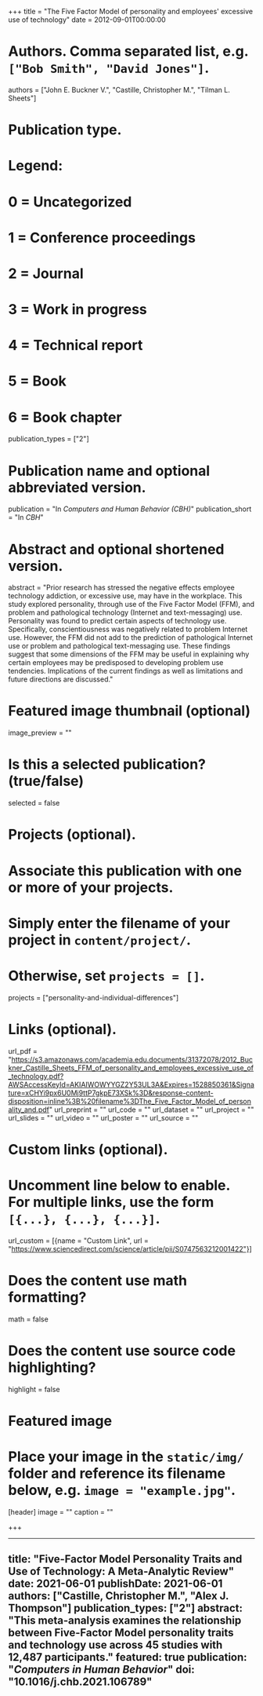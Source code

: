+++
title = "The Five Factor Model of personality and employees' excessive use of technology"
date = 2012-09-01T00:00:00
 
# Authors. Comma separated list, e.g. `["Bob Smith", "David Jones"]`.
authors = ["John E. Buckner V.", "Castille, Christopher M.", "Tilman L. Sheets"]

# Publication type.
# Legend:
# 0 = Uncategorized
# 1 = Conference proceedings
# 2 = Journal
# 3 = Work in progress
# 4 = Technical report
# 5 = Book
# 6 = Book chapter
publication_types = ["2"]

# Publication name and optional abbreviated version.
publication = "In *Computers and Human Behavior (CBH)*"
publication_short = "In *CBH*"

# Abstract and optional shortened version.
abstract = "Prior research has stressed the negative effects employee technology addiction, or excessive use, may have in the workplace. This study explored personality, through use of the Five Factor Model (FFM), and problem and pathological technology (Internet and text-messaging) use. Personality was found to predict certain aspects of technology use. Specifically, conscientiousness was negatively related to problem Internet use. However, the FFM did not add to the prediction of pathological Internet use or problem and pathological text-messaging use. These findings suggest that some dimensions of the FFM may be useful in explaining why certain employees may be predisposed to developing problem use tendencies. Implications of the current findings as well as limitations and future directions are discussed."

# Featured image thumbnail (optional)
image_preview = ""

# Is this a selected publication? (true/false)
selected = false

# Projects (optional).
#   Associate this publication with one or more of your projects.
#   Simply enter the filename of your project in `content/project/`.
#   Otherwise, set `projects = []`.
projects = ["personality-and-individual-differences"]

# Links (optional).
url_pdf = "https://s3.amazonaws.com/academia.edu.documents/31372078/2012_Buckner_Castille_Sheets_FFM_of_personality_and_employees_excessive_use_of_technology.pdf?AWSAccessKeyId=AKIAIWOWYYGZ2Y53UL3A&Expires=1528850361&Signature=xCHYi9px6U0Mj9ttP7gkpE73XSk%3D&response-content-disposition=inline%3B%20filename%3DThe_Five_Factor_Model_of_personality_and.pdf"
url_preprint = ""
url_code = ""
url_dataset = ""
url_project = ""
url_slides = ""
url_video = ""
url_poster = ""
url_source = ""

# Custom links (optional).
#   Uncomment line below to enable. For multiple links, use the form `[{...}, {...}, {...}]`.
url_custom = [{name = "Custom Link", url = "https://www.sciencedirect.com/science/article/pii/S0747563212001422"}]

# Does the content use math formatting?
math = false

# Does the content use source code highlighting?
highlight = false

# Featured image
# Place your image in the `static/img/` folder and reference its filename below, e.g. `image = "example.jpg"`.
[header]
image = ""
caption = ""

+++

---
title: "Five-Factor Model Personality Traits and Use of Technology: A Meta-Analytic Review"
date: 2021-06-01
publishDate: 2021-06-01
authors: ["Castille, Christopher M.", "Alex J. Thompson"]
publication_types: ["2"]
abstract: "This meta-analysis examines the relationship between Five-Factor Model personality traits and technology use across 45 studies with 12,487 participants."
featured: true
publication: "*Computers in Human Behavior*"
doi: "10.1016/j.chb.2021.106789"
---
